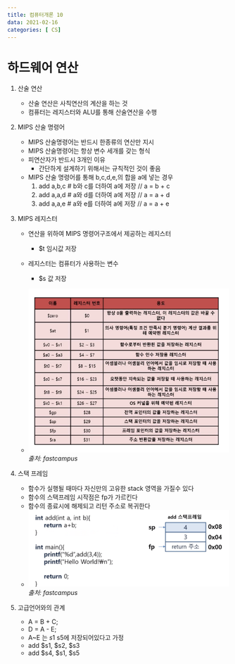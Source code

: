 ```yaml
---
title: 컴퓨터개론 10
data: 2021-02-16
categories: [ CS]
---
```


# 하드웨어 연산

1. 산술 연산
    - 산술 연산은 사칙연산의 계산을 하는 것
    - 컴퓨터는 레지스터와 ALU를 통해 산술연산을 수행

2. MIPS 산술 명령어
    - MIPS 산술명령어는 반드시 한종류의 연산만 지시
    - MIPS 산술명령어는 항상 변수 세개를 갖는 형식
    - 피연산자가 반드시 3개인 이유
        - 간단하게 설계하기 위해서는 규칙적인 것이 좋음
    - MIPS 산술 명령어를 통해 b,c,d,e,의 합을 a에 넣는 경우
        1. add a,b,c # b와 c를 더하여 a에 저장 // a = b + c
        2. add a,a,d # a와 d를 더하여 a에 저장 // a = a + d
        3. add a,a,e # a와 e를 더하여 a에 저장 // a = a + e
3. MIPS 레지스터
    - 연산을 위하여 MIPS 명령어구조에서 제공하는 레지스터
        - $t 임시값 저장
    - 레지스터는 컴퓨터가 사용하는 변수
        - $s 값 저장
    
    - ![이미지1](https://github.com/redbean88/redbean88.github.io/blob/master/img/MIPS%EB%A0%88%EC%A7%80%EC%8A%A4%ED%84%B0.png?raw=true)
    _출처: fastcampus_

4. 스택 프레임
    - 함수가 실행될 때마다 자신만의 고유한 stack 영역을 가질수 있다
    - 함수의 스택프레임 시작점은 fp가 가르킨다
    - 함수의 종료시에 해제되고 리턴 주소로 복귀한다
    - ![이미지1](https://github.com/redbean88/redbean88.github.io/blob/master/img/%EC%8A%A4%ED%83%9D%ED%94%84%EB%A0%88%EC%9E%84.png?raw=true)
    _출처: fastcampus_
 
5. 고급언어와의 관계
    - A = B + C;
    - D = A - E;
    - A~E 는 $s1~$s5에 저장되어있다고 가정
    - add $s1, $s2, $s3
    - add $s4, $s1, $s5